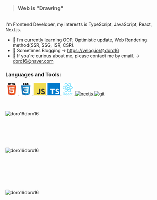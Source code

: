 > ### Web is "Drawing"

<br/>
I'm Frontend Developer, my interests is TypeScript, JavaScript, React, Next.js.


- 🌱 I’m currently learning OOP, Optimistic update, Web Rendering method(SSR, SSG, ISR, CSR).
- :rose: Sometimes Blogging -> https://velog.io/@doro16
- 💬 If you're curious about me, please contact me by email. -> doro16@naver.com

<h3 align="left">Languages and Tools:</h3>
<p align="left">
<a href="https://www.w3.org/html/" target="_blank" rel="noreferrer"> <img src="https://raw.githubusercontent.com/devicons/devicon/master/icons/html5/html5-original-wordmark.svg" alt="html5" width="40" height="40"/> </a> 
<a href="https://www.w3schools.com/css/" target="_blank" rel="noreferrer"> <img src="https://raw.githubusercontent.com/devicons/devicon/master/icons/css3/css3-original-wordmark.svg" alt="css3" width="40" height="40"/> </a> 
<a href="https://developer.mozilla.org/en-US/docs/Web/JavaScript" target="_blank" rel="noreferrer"> <img src="https://raw.githubusercontent.com/devicons/devicon/master/icons/javascript/javascript-original.svg" alt="javascript" width="40" height="40"/> </a>
<a href="https://www.typescriptlang.org/" target="_blank" rel="noreferrer"> <img src="https://raw.githubusercontent.com/devicons/devicon/master/icons/typescript/typescript-original.svg" alt="typescript" width="40" height="40"/> </a>
<a href="https://reactjs.org/" target="_blank" rel="noreferrer"> <img src="https://raw.githubusercontent.com/devicons/devicon/master/icons/react/react-original-wordmark.svg" alt="react" width="40" height="40"/> </a> 
<a href="https://nextjs.org/" target="_blank" rel="noreferrer"> <img src="https://cdn.worldvectorlogo.com/logos/nextjs-2.svg" alt="nextjs" width="40" height="40"/> </a>
<a href="https://git-scm.com/" target="_blank" rel="noreferrer"> <img src="https://www.vectorlogo.zone/logos/git-scm/git-scm-icon.svg" alt="git" width="40" height="40"/> </a> 

</p>
<br/>
<p><img align="left" src="https://github-readme-stats.vercel.app/api/top-langs?username=doro16doro16&show_icons=true&locale=en&layout=compact" alt="doro16doro16" /></p>  
<br/><br/><br/><br/><br/><br/>

<p><img align="left" src="https://github-readme-stats.vercel.app/api?username=doro16doro16&show_icons=true&locale=en" alt="doro16doro16" /></p>

<br/><br/><br/><br/><br/><br/><br/>
<p><img align="left" src="https://github-readme-streak-stats.herokuapp.com/?user=doro16doro16&" alt="doro16doro16" /></p>
